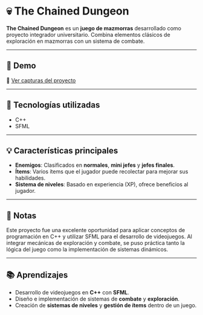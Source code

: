 # 💀 The Chained Dungeon

**The Chained Dungeon** es un **juego de mazmorras** desarrollado como proyecto integrador universitario. Combina elementos clásicos de exploración en mazmorras con un sistema de combate.

---

## 🚀 Demo

📂 [Ver capturas del proyecto](https://drive.google.com/drive/folders/1TbB_2g_o13Wu9z8yuZpmMJQFqrDO1rDR?usp=sharing)

---

## 🧠 Tecnologías utilizadas

- C++
- SFML

---

## 💡 Características principales

- **Enemigos**: Clasificados en **normales**, **mini jefes** y **jefes finales**.
- **Ítems**: Varios ítems que el jugador puede recolectar para mejorar sus habilidades.
- **Sistema de niveles**: Basado en experiencia (XP), ofrece beneficios al jugador.

---

## 📝 Notas

Este proyecto fue una excelente oportunidad para aplicar conceptos de programación en C++ y utilizar SFML para el desarrollo de videojuegos. Al integrar mecánicas de exploración y combate, se puso práctica tanto la lógica del juego como la implementación de sistemas dinámicos.

---

## 📚 Aprendizajes

- Desarrollo de videojuegos en **C++** con **SFML**.
- Diseño e implementación de sistemas de **combate** y **exploración**.
- Creación de **sistemas de niveles** y **gestión de ítems** dentro de un juego.
